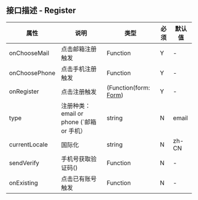 ## 接口描述 - Register

| 属性          | 说明                                   | 类型                                                                 | 必须 | 默认值 |
| ------------- | -------------------------------------- | -------------------------------------------------------------------- | ---- | ------ |
| onChooseMail  | 点击邮箱注册触发                       | Function                                                             | Y    | -      |
| onChoosePhone | 点击手机注册触发                       | Function                                                             | Y    | -      |
| onRegister    | 点击注册触发                           | (Function(form: [Form](https://ant.design/components/form-cn/#Form)) | Y    | -      |
| type          | 注册种类：email or phone (`邮箱 or 手机） | string                                                               | N    | email  |
| currentLocale | 国际化                                 | string                                                               | N    | zh-CN  |
| sendVerify    | 手机号获取验证码()                     | Function                                                             | N    | -      |
| onExisting    | 点击已有账号触发                       | Function                                                             | N    | -      |

